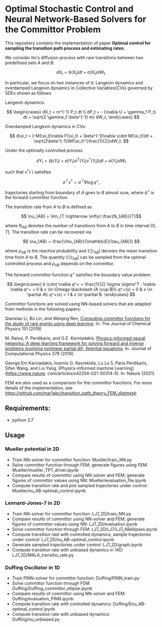 # Optimal Stochastic Control and Neural Network-Based Solvers for the Committor Problem
<!-- # Optimal control for sampling the transition path process and estimating rates -->

This repository contains the implementation of paper **Optimal control for sampling the transition path process and estimating rates**. 

We consider Ito's diffusion process with rare transitions between two predefined sets $A$ and $B$:

$$ dX_t = b(X_t) dt + \sigma(X_t) dW_t. $$

In particular, we focus on two instances of it: Langevin dynamics and overdamped Langevin dynamics in Collective Variables(CVs) governed by 
SDEs shown as follows

Langevin dynamics: 

$$ \begin{cases}
        dX_t = m^{-1} P_t dt \\
        dP_t = - (\nabla U + \gamma_f P_t) dt + \sqrt{2 \gamma_f \beta^{-1} m} dW_t,
    \end{cases} $$
    
Overdamped Langevin dynamics in CVs: 

$$ d\xi_t = [-M(\xi_t)\nabla F(\xi_t) + \beta^{-1}\nabla \cdot M(\xi_t)]dt + \sqrt{2\beta^{-1}}M(\xi_t)^{\frac{1}{2}}dW_t. $$

Under the optimally controlled process

$$ dY_t = (b(Y_t) + \sigma(Y_t) \sigma^T(Y_t) v^*(Y_t)) dt + \sigma(Y_t) dW_t $$

such that $v^*(\cdot)$ satisfies

$$ \sigma^\top v^* = \sigma^\top \nabla \log q^+,$$

trajectories starting from boundary of $A$ goes to $B$ almost sure, where $q^+$ is the forward committor function. 

The transition rate from $A$ to $B$ is defined as

$$ \nu_{AB} = \lim_{T \rightarrow \infty} \frac{N_{AB}}{T}$$

where $N_{AB}$ denotes the number of transitions from $A$ to $B$ in time interval $[0,T]$. The transition rate can be recovered via

$$ \nu_{AB} = \frac{\rho_{AB}}{\mathbb{E}[\tau_{AB}]} $$

where $\rho_{AB}$ is the reactive probability and $\mathbb{E}[\tau_{AB}]$ denotes the mean transition time from $A$ to $B$. The quantity $\mathbb{E}[\tau_{AB}]$ can be sampled from the optimal controlled process and $\rho_{AB}$ depends on the committor.

The forward committor function $q^+$ satisfies the boundary value problem:

$$ \begin{cases}
b \cdot \nabla q^+ + \frac{1}{2} \sigma \sigma^T : \nabla \nabla q^+  = 0 & x \in \Omega \backslash (A \cup B)\\
q^+(x) = 0 & x \in \partial A\\
q^+(x) = 1 & x \in \partial B.
\end{cases} $$

Committor functions are solved using NN-based solvers that are adapted from methods in the following papers:

Qianxiao Li, Bo Lin, and Weiqing Ren, [Computing committor functions for the study of rare events using deep learning](https://aip.scitation.org/doi/10.1063/1.5110439). In: The Journal of Chemical Physics 151 (2019)

M. Raissi, P. Perdikaris, and G.E. Karniadakis. [Physics-informed neural networks: A deep
learning framework for solving forward and inverse problems involving nonlinear partial dif-
ferential equations](https://doi.org/https://doi.org/10.1016/j.jcp.2018.10.045). In: Journal of Computational Physics 378 (2019).

George Em Karniadakis, Ioannis G. Kevrekidis, Lu Lu 5, Paris Perdikaris, Sifan Wang, and Liu
Yang. [Physics-informed machine Learning](https://www.nature.
com/articles/s42254-021-00314-5). In: Nature (2021).

FEM are also used as a comparison for the committor functions. For more details of the implementation, see https://github.com/mar1akc/transition_path_theory_FEM_distmesh

## Requirements:
- python 3.7

## Usage

### Mueller potential in 2D
- Train NN-solver for committor function: Mueller/train_NN.py
- Solve committor function through FEM; generate figures using FEM: Mueller/mueller_TPT_driver.ipynb
- Compare results of committor using NN-solver and FEM; generate figures of committor values using NN: Mueller/evaluation_file.ipynb
- Compute transition rate and plot sampled trajectories under control: Mueller/nu_AB-optimal_control.ipynb

### Lennard-Jones-7 in 2D
- Train NN-solver for committor function: LJ7_2D/train_NN.py
- Compare results of committor using NN-solver and FEM; generate figures of committor values using NN: LJ7_2D/evaluation.ipynb
- Solve committor function through FEM: LJ7_2D/LJ7/LJ7_ABellipses.ipynb
- Compute transition rate with controlled dynamics; sample trajectories under control: LJ7_2D/nu_AB-optimal_control.ipynb
- Generate sampled trajectories under control: LJ7_2D/graph.ipynb
- Compute transition rate with unbiased dynamics in 14D: LJ7_2D/MALA_transitio_rate.py

### Duffing Oscillator in 1D
- Train PINN-solver for committor function: Duffing/PINN_train.py
- Solve committor function through FEM: Duffing/Duffing_committor_ellipse.ipynb
- Compare results of committor using NN-solver and FEM: Duffing/evaluation_PINN.ipynb
- Compute transition rate with controlled dynamics: Duffing/Enu_AB-optimal_control.ipynb
- Compute transition rate with unbiased dynamics: Duffing/nu_unbiased.py

